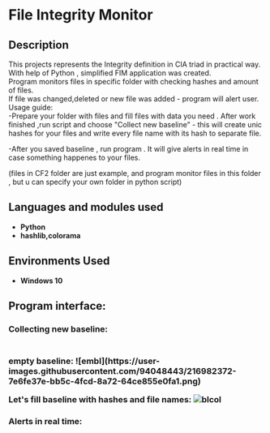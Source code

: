 <h1>File Integrity Monitor</h1>


<h2>Description</h2>
This projects represents the Integrity definition in CIA triad in practical way. With help of Python , simplified FIM application was created.<br/>
Program monitors files in specific folder with checking hashes and amount of files.<br/>
If file was changed,deleted or new file was added - program will alert user.<br/>
Usage guide:<br/>
-Prepare your folder with files and fill files with data you need . After work finished ,run script and choose "Collect new baseline" - this will create unic hashes for your files and write every file name with its hash to separate file.

-After you saved baseline , run program . It will give alerts in real time in case something happenes to your files.

(files in CF2 folder are just example, and program monitor files in this folder , but u can specify your own folder in python script)
<br />
<h2>Languages and modules used</h2>

- <b>Python</b> 
- <b>hashlib,colorama<b>


<h2>Environments Used </h2>

- <b>Windows 10</b>

<h2>Program interface:</h2>


<p align="center">

<h3>Collecting new baseline:<h3>  <br/>
empty baseline:
![embl](https://user-images.githubusercontent.com/94048443/216982372-7e6fe37e-bb5c-4fcd-8a72-64ce855e0fa1.png)


Let's fill baseline with hashes and file names:
![blcol](https://user-images.githubusercontent.com/94048443/216982396-67d0222f-78b2-4910-81fa-601a5f050802.png)
<h3>Alerts in real time:<h3>




</p>

<!--
 ```diff
- text in red
+ text in green
! text in orange
# text in gray
@@ text in purple (and bold)@@
```
--!>
